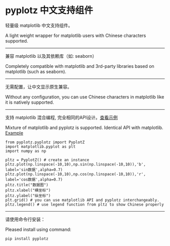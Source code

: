 # pyplotz 中文支持组件

 轻量级 matplotlib 中文支持组件。

A light weight wrapper for matplotlib users with Chinese characters supported.

-------

兼容 matplotlib 以及其依赖库（如: seaborn）

Completely compatible with matplotlib and 3rd-party libraries based on matplotlib (such as seaborn).

-------

无需配置，让中文显示原生兼容。

Without any configuration, you can use Chinese characters in matplotlib like it is natively supported.

-------

支持 matplotlib 混合编程, 完全相同的API设计。[查看示例](https://github.com/201528015329004/pyplotz/blob/master/examples/quick_start.ipynb)

Mixture of matplotlib and pyplotz is supported. Identical API with matplotlib. [Example](https://github.com/201528015329004/pyplotz/blob/master/examples/quick_start.ipynb)

```
from pyplotz.pyplotz import PyplotZ
import matplotlib.pyplot as plt
import numpy as np

pltz = PyplotZ() # create an instance
pltz.plot(np.linspace(-10,10),np.sin(np.linspace(-10,10)),'b', label='sin数据',alpha=0.7)
pltz.plot(np.linspace(-10,10),np.cos(np.linspace(-10,10)),'r', label='cos数据',alpha=0.7)
pltz.title("数据图")
pltz.xlabel("横坐标")
pltz.ylabel("纵坐标")
plt.grid() # you can use matplotlib API and pyplotz interchangeably.
pltz.legend() # use legend function from pltz to show Chinese properly

```


-------

请使用命令行安装：

Pleased install using command:

```pip install pyplotz```

